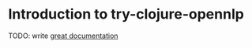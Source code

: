 # Introduction to try-clojure-opennlp

TODO: write [great documentation](http://jacobian.org/writing/what-to-write/)
